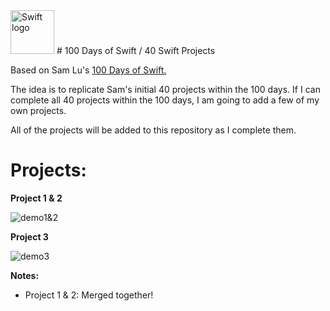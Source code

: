 <img src="https://swift.org/assets/images/swift.svg" alt="Swift logo" height="70" >
# 100 Days of Swift / 40 Swift Projects

Based on Sam Lu's [100 Days of Swift.](https://medium.com/@samvlu/100-days-of-swift-736d45a19b63#.t6tj3o8ip)

The idea is to replicate Sam's initial 40 projects within the 100 days. If I can complete all 40 projects within the 100 days, I am going to add a few of my own projects.

All of the projects will be added to this repository as I complete them.


# Projects:

**Project 1 & 2**

![demo1&2](http://s15.postimg.org/hx6ahhrnf/Project1_And2.gif)


**Project 3**

![demo3](http://s21.postimg.org/fqs9zib7b/Project_3.gif)


**Notes:**
- Project 1 & 2: Merged together!

